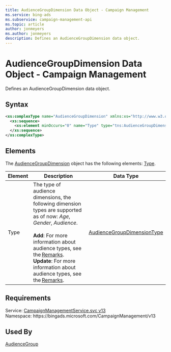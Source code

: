 ```yaml
---
title: AudienceGroupDimension Data Object - Campaign Management
ms.service: bing-ads
ms.subservice: campaign-management-api
ms.topic: article
author: jonmeyers
ms.author: jonmeyers
description: Defines an AudienceGroupDimension data object.
---
```

# AudienceGroupDimension Data Object - Campaign Management
Defines an AudienceGroupDimension data object.

## Syntax
```xml
<xs:complexType name="AudienceGroupDimension" xmlns:xs="http://www.w3.org/2001/XMLSchema">
  <xs:sequence>
    <xs:element minOccurs="0" name="Type" type="tns:AudienceGroupDimensionType" />
  </xs:sequence>
</xs:complexType>
```

## <a name="elements"></a>Elements

The [AudienceGroupDimension](audiencegroupdimension.md) object has the following elements: [Type](#type).

|Element|Description|Data Type|
|-----------|---------------|-------------|
|<a name="type"></a>Type|The type of audience dimensions, the following dimension types are supported as of now: *Age*, *Gender*, *Audience*.   <br /><br />**Add**: For more information about audience types, see the [Remarks](../campaign-management-service/audience.md#remarks). <br />**Update**: For more information about audience types, see the [Remarks](../campaign-management-service/audience.md#remarks). |[AudienceGroupDimensionType](audiencegroupdimensiontype.md)|

## Requirements
Service: [CampaignManagementService.svc v13](https://campaign.api.bingads.microsoft.com/Api/Advertiser/CampaignManagement/v13/CampaignManagementService.svc)  
Namespace: https\://bingads.microsoft.com/CampaignManagement/v13  

## Used By
[AudienceGroup](audiencegroup.md)  

